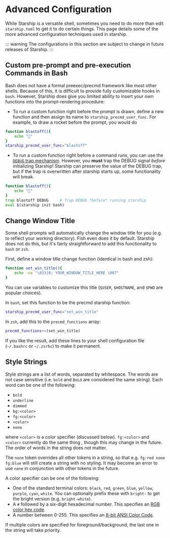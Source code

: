 # Advanced Configuration

While Starship is a versatile shell, sometimes you need to do more than edit
`starship.toml` to get it to do certain things. This page details some of the more
advanced configuration techniques used in starship.

::: warning
The configurations in this section are subject to change in future releases of Starship.
:::

## Custom pre-prompt and pre-execution Commands in Bash

Bash does not have a formal preexec/precmd framework like most other shells.
Because of this, it is difficult to provide fully customizable hooks in `bash`.
However, Starship does give you limited ability to insert your own functions
into the prompt-rendering procedure:

- To run a custom function right before the prompt is drawn, define a new
  function and then assign its name to `starship_precmd_user_func`. For example,
  to draw a rocket before the prompt, you would do

```bash
function blastoff(){
    echo "🚀"
}
starship_precmd_user_func="blastoff"
```

- To run a custom function right before a command runs, you can use the 
  [`DEBUG` trap mechanism](https://jichu4n.com/posts/debug-trap-and-prompt_command-in-bash/).
  However, you **must** trap the DEBUG signal *before* initializing Starship!
  Starship can preserve the value of the DEBUG trap, but if the trap is overwritten
  after starship starts up, some functionality will break.

```bash
function blastoff(){
    echo "🚀"
}
trap blastoff DEBUG     # Trap DEBUG *before* running starship
eval $(starship init bash)
```

## Change Window Title

Some shell prompts will automatically change the window title for you (e.g. to 
reflect your working directory). Fish even does it by default.
Starship does not do this, but it's fairly straightforward to add this
functionality to `bash` or `zsh`.

First, define a window title change function (identical in bash and zsh):

```bash
function set_win_title(){
    echo -ne "\033]0; YOUR_WINDOW_TITLE_HERE \007"
}
```

You can use variables to customize this title (`$USER`, `$HOSTNAME`, and `$PWD`
are popular choices).

In `bash`, set this function to be the precmd starship function:

```bash
starship_precmd_user_func="set_win_title"
```

In `zsh`, add this to the `precmd_functions` array:

```bash
precmd_functions+=(set_win_title)
```

If you like the result, add these lines to your shell configuration file 
(`~/.bashrc` or `~/.zsrhc`) to make it permanent.

## Style Strings

Style strings are a list of words, separated by whitespace. The words are not case sensitive (i.e. `bold` and `BoLd` are considered the same string). Each word can be one of the following:

  - `bold`
  - `underline`
  - `dimmed`
  - `bg:<color>`
  - `fg:<color>`
  - `<color>`
  - `none`

where `<color>` is a color specifier (discussed below). `fg:<color>` and `<color>` currently do the same thing , though this may change in the future. The order of words in the string does not matter.

The `none` token overrides all other tokens in a string, so that e.g. `fg:red none fg:blue` will still create a string with no styling. It may become an error to use `none` in conjunction with other tokens in the future.

A color specifier can be one of the following:

 - One of the standard terminal colors: `black`, `red`, `green`, `blue`,
    `yellow`, `purple`, `cyan`, `white`. You can optionally prefix these
    with `bright-` to get the bright version (e.g. `bright-white`).
 - A `#` followed by a six-digit hexadecimal number. This specifies an
   [RGB color hex code](https://www.w3schools.com/colors/colors_hexadecimal.asp).
 - A number between 0-255. This specifies an [8-bit ANSI Color Code](https://i.stack.imgur.com/KTSQa.png).

If multiple colors are specified for foreground/background, the last one in the string will take priority.
